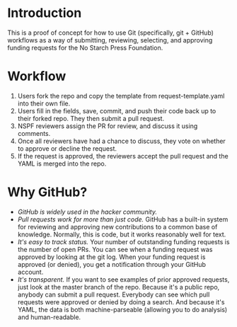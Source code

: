 # Introduction
This is a proof of concept for how to use Git (specifically, git + GitHub) workflows as a way of submitting, reviewing, selecting, and approving funding requests for the No Starch Press Foundation.

# Workflow
1. Users fork the repo and copy the template from request-template.yaml into their own file.
2. Users fill in the fields, save, commit, and push their code back up to their forked repo. They then submit a pull request.
3. NSPF reviewers assign the PR for review, and discuss it using comments.
4. Once all reviewers have had a chance to discuss, they vote on whether to approve or decline the request.
5. If the request is approved, the reviewers accept the pull request and the YAML is merged into the repo.

# Why GitHub?
* _GitHub is widely used in the hacker community._
* _Pull requests work for more than just code._ GitHub has a built-in system for reviewing and approving new contributions to a common base of knowledge. Normally, this is code, but it works reasonably well for text.
* _It's easy to track status._ Your number of outstanding funding requests is the number of open PRs. You can see when a funding request was approved by looking at the git log. When your funding request is approved (or denied), you get a notification through your GitHub account.
* _It's transparent._ If you want to see examples of prior approved requests, just look at the master branch of the repo. Because it's a public repo, anybody can submit a pull request. Everybody can see which pull requests were approved or denied by doing a search. And because it's YAML, the data is both machine-parseable (allowing you to do analysis) and human-readable.

